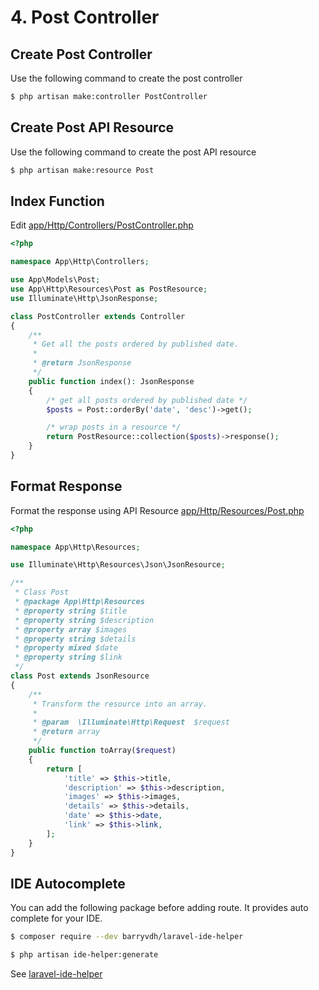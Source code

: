 # 4. Post Controller

## Create Post Controller

Use the following command to create the post controller

```bash
$ php artisan make:controller PostController
```

## Create Post API Resource

Use the following command to create the post API resource

```bash
$ php artisan make:resource Post
```

## Index Function

Edit [app/Http/Controllers/PostController.php](../app/Http/Controllers/PostController.php)

```php
<?php

namespace App\Http\Controllers;

use App\Models\Post;
use App\Http\Resources\Post as PostResource;
use Illuminate\Http\JsonResponse;

class PostController extends Controller
{
    /**
     * Get all the posts ordered by published date.
     *
     * @return JsonResponse
     */
    public function index(): JsonResponse
    {
        /* get all posts ordered by published date */
        $posts = Post::orderBy('date', 'desc')->get();

        /* wrap posts in a resource */
        return PostResource::collection($posts)->response();
    }
}

```

## Format Response

Format the response using API Resource [app/Http/Resources/Post.php](../app/Http/Resources/Post.php)

```php
<?php

namespace App\Http\Resources;

use Illuminate\Http\Resources\Json\JsonResource;

/**
 * Class Post
 * @package App\Http\Resources
 * @property string $title
 * @property string $description
 * @property array $images
 * @property string $details
 * @property mixed $date
 * @property string $link
 */
class Post extends JsonResource
{
    /**
     * Transform the resource into an array.
     *
     * @param  \Illuminate\Http\Request  $request
     * @return array
     */
    public function toArray($request)
    {
        return [
            'title' => $this->title,
            'description' => $this->description,
            'images' => $this->images,
            'details' => $this->details,
            'date' => $this->date,
            'link' => $this->link,
        ];
    }
}

```

## IDE Autocomplete

You can add the following package before adding route. It provides auto complete for your IDE.

```bash
$ composer require --dev barryvdh/laravel-ide-helper
```

```bash
$ php artisan ide-helper:generate
```

See [laravel-ide-helper](https://github.com/barryvdh/laravel-ide-helper)
